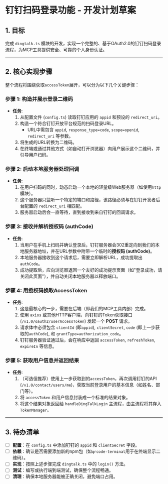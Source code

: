 # 钉钉扫码登录功能 - 开发计划草案

## 1. 目标

完成 `dingtalk.ts` 模块的开发，实现一个完整的、基于OAuth2.0的钉钉扫码登录流程，为MCP工具提供安全、可靠的个人身份认证。

---

## 2. 核心实现步骤

整个流程将围绕获取`accessToken`展开，可以分为以下几个关键步骤：

### **步骤 1: 构造并展示登录二维码**

-   **任务**:
    1.  从配置文件 (`config.ts`) 读取钉钉应用的 `appid` 和预设的 `redirect_uri`。
    2.  构造一个符合钉钉开放平台规范的扫码登录URL。
        -   URL中需包含 `appid`, `response_type=code`, `scope=openid`, `redirect_uri` 等参数。
    3.  将生成的URL转换为二维码。
    4.  在终端或通过其他方式（如自动打开浏览器）向用户展示这个二维码，并引导用户扫码。

### **步骤 2: 启动本地服务器处理回调**

-   **任务**:
    1.  在用户扫码的同时，动态启动一个本地的轻量级Web服务器（如使用`http`模块）。
    2.  这个服务器只监听一个特定的端口和路径，该路径必须与在钉钉开发者后台配置的 `redirect_uri` 相匹配。
    3.  服务器启动后会一直等待，直到接收到来自钉钉的回调请求。

### **步骤 3: 接收并解析授权码 (authCode)**

-   **任务**:
    1.  当用户在手机上扫码并确认登录后，钉钉服务器会302重定向到我们的本地服务器地址，并在URL参数中附带一个临时的**授权码 (authCode)**。
    2.  本地服务器接收到这个请求后，需要立即解析URL，成功提取出`authCode`。
    3.  成功提取后，应向浏览器返回一个友好的成功提示页面（如"登录成功，请关闭此页面"），并自动关闭本地服务器以释放端口。

### **步骤 4: 用授权码换取AccessToken**

-   **任务**:
    1.  这是最核心的一步，需要在后端（即我们的MCP工具内部）完成。
    2.  使用 `axios` 或其他HTTP客户端，向钉钉的Token获取接口 (`/v1.0/oauth2/userAccessToken`) 发起一个 **POST** 请求。
    3.  请求体中必须包含 `clientId` (即`appid`), `clientSecret`, `code` (即上一步获取的`authCode`), 和 `grantType=authorization_code`。
    4.  钉钉服务器验证通过后，会在响应中返回 `accessToken`, `refreshToken`, `expireIn` 等信息。

### **步骤 5: 获取用户信息并返回结果**

-   **任务**:
    1.  （可选但推荐）使用上一步获取到的`accessToken`，再次调用钉钉的API (`/v1.0/contact/users/me`)，获取当前登录用户的基本信息（如姓名、部门等）。
    2.  将 `accessToken` 和用户信息封装成一个标准的结果对象。
    3.  将这个结果对象返回给 `handleDingTalkLogin` 主流程，由主流程将其存入 `TokenManager`。

---

## 3. 待办清单

-   [ ] **配置**：在 `config.ts` 中添加钉钉的 `appid` 和 `clientSecret` 字段。
-   [ ] **依赖**：确认是否需要添加新的npm包（如`qrcode-terminal`用于在终端显示二维码）。
-   [ ] **实现**：按照上述步骤完成 `dingtalk.ts` 中的 `login()` 方法。
-   [ ] **测试**：编写或执行端到端测试，确保整个流程畅通。
-   [ ] **清理**：确保本地服务器能被正确关闭，避免端口占用。 